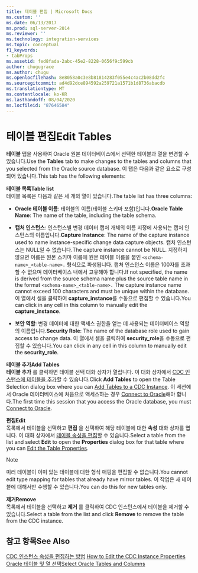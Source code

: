 ```yaml
---
title: 테이블 편집 | Microsoft Docs
ms.custom: ''
ms.date: 06/13/2017
ms.prod: sql-server-2014
ms.reviewer: ''
ms.technology: integration-services
ms.topic: conceptual
f1_keywords:
- tabProps
ms.assetid: fed8fada-2abc-45e2-8228-0656f9c599cb
author: chugugrace
ms.author: chugu
ms.openlocfilehash: 8e8058a0c3e8b81814283f055e4c4ac2b08dd2fc
ms.sourcegitcommit: ad4d92dce894592a259721a1571b1d8736abacdb
ms.translationtype: MT
ms.contentlocale: ko-KR
ms.lasthandoff: 08/04/2020
ms.locfileid: "87646584"
---
```

# <a name="edit-tables"></a><span data-ttu-id="cb44c-102">테이블 편집</span><span class="sxs-lookup"><span data-stu-id="cb44c-102">Edit Tables</span></span>
  <span data-ttu-id="cb44c-103">**테이블** 탭을 사용하여 Oracle 원본 데이터베이스에서 선택한 테이블과 열을 변경할 수 있습니다.</span><span class="sxs-lookup"><span data-stu-id="cb44c-103">Use the **Tables** tab to make changes to the tables and columns that you selected from the Oracle source database.</span></span> <span data-ttu-id="cb44c-104">이 탭은 다음과 같은 요소로 구성되어 있습니다.</span><span class="sxs-lookup"><span data-stu-id="cb44c-104">This tab has the following elements:</span></span>  
  
 <span data-ttu-id="cb44c-105">**테이블 목록**</span><span class="sxs-lookup"><span data-stu-id="cb44c-105">**Table list**</span></span>  
 <span data-ttu-id="cb44c-106">테이블 목록은 다음과 같은 세 개의 열이 있습니다.</span><span class="sxs-lookup"><span data-stu-id="cb44c-106">The table list has three columns:</span></span>  
  
-   <span data-ttu-id="cb44c-107">**Oracle 테이블 이름**: 테이블의 이름(테이블 스키마 포함)입니다.</span><span class="sxs-lookup"><span data-stu-id="cb44c-107">**Oracle Table Name**: The name of the table, including the table schema.</span></span>  
  
-   <span data-ttu-id="cb44c-108">**캡처 인스턴스**: 인스턴스별 변경 데이터 캡처 개체의 이름 지정에 사용되는 캡처 인스턴스의 이름입니다.</span><span class="sxs-lookup"><span data-stu-id="cb44c-108">**Capture Instance**: The name of the capture instance used to name instance-specific change data capture objects.</span></span> <span data-ttu-id="cb44c-109">캡처 인스턴스는 NULL일 수 없습니다.</span><span class="sxs-lookup"><span data-stu-id="cb44c-109">The capture instance cannot be NULL.</span></span> <span data-ttu-id="cb44c-110">지정하지 않으면 이름은 원본 스키마 이름에 원본 테이블 이름을 붙인 `<schema-name>_<table-name>.` 형식으로 파생됩니다. 캡처 인스턴스 이름은 100자를 초과할 수 없으며 데이터베이스 내에서 고유해야 합니다.</span><span class="sxs-lookup"><span data-stu-id="cb44c-110">If not specified, the name is derived from the source schema name plus the source table name in the format `<schema-name>_<table-name>.` The capture instance name cannot exceed 100 characters and must be unique within the database.</span></span> <span data-ttu-id="cb44c-111">이 열에서 셀을 클릭하여 **capture_instance**를 수동으로 편집할 수 있습니다.</span><span class="sxs-lookup"><span data-stu-id="cb44c-111">You can click in any cell in this column to manually edit the **capture_instance**.</span></span>  
  
-   <span data-ttu-id="cb44c-112">**보안 역할**: 변경 데이터에 대한 액세스 권한을 얻는 데 사용되는 데이터베이스 역할의 이름입니다.</span><span class="sxs-lookup"><span data-stu-id="cb44c-112">**Security Role**: The name of the database role used to gain access to change data.</span></span> <span data-ttu-id="cb44c-113">이 열에서 셀을 클릭하여 **security_role**을 수동으로 편집할 수 있습니다.</span><span class="sxs-lookup"><span data-stu-id="cb44c-113">You can click in any cell in this column to manually edit the **security_role**.</span></span>  
  
 <span data-ttu-id="cb44c-114">**테이블 추가**</span><span class="sxs-lookup"><span data-stu-id="cb44c-114">**Add Tables**</span></span>  
 <span data-ttu-id="cb44c-115">**테이블 추가** 를 클릭하면 테이블 선택 대화 상자가 열립니다. 이 대화 상자에서 [CDC 인스턴스에 테이블을 추가](add-tables-to-a-cdc-instance.md)할 수 있습니다.</span><span class="sxs-lookup"><span data-stu-id="cb44c-115">Click **Add Tables** to open the Table Selection dialog box where you can [Add Tables to a CDC Instance](add-tables-to-a-cdc-instance.md).</span></span> <span data-ttu-id="cb44c-116">이 세션에서 Oracle 데이터베이스에 처음으로 액세스하는 경우 [Connect to Oracle](connect-to-oracle.md)해야 합니다.</span><span class="sxs-lookup"><span data-stu-id="cb44c-116">The first time this session that you access the Oracle database, you must [Connect to Oracle](connect-to-oracle.md).</span></span>  
  
 <span data-ttu-id="cb44c-117">**편집**</span><span class="sxs-lookup"><span data-stu-id="cb44c-117">**Edit**</span></span>  
 <span data-ttu-id="cb44c-118">목록에서 테이블을 선택하고 **편집** 을 선택하여 해당 테이블에 대한 **속성** 대화 상자를 엽니다. 이 대화 상자에서 [테이블 속성을 편집](edit-the-table-properties.md)할 수 있습니다.</span><span class="sxs-lookup"><span data-stu-id="cb44c-118">Select a table from the list and select **Edit** to open the **Properties** dialog box for that table where you can [Edit the Table Properties](edit-the-table-properties.md).</span></span>  
  
> [!NOTE]  
>  <span data-ttu-id="cb44c-119">미러 테이블이 이미 있는 테이블에 대한 형식 매핑을 편집할 수 없습니다.</span><span class="sxs-lookup"><span data-stu-id="cb44c-119">You cannot edit type mapping for tables that already have mirror tables.</span></span> <span data-ttu-id="cb44c-120">이 작업은 새 테이블에 대해서만 수행할 수 있습니다.</span><span class="sxs-lookup"><span data-stu-id="cb44c-120">You can do this for new tables only.</span></span>  
  
 <span data-ttu-id="cb44c-121">**제거**</span><span class="sxs-lookup"><span data-stu-id="cb44c-121">**Remove**</span></span>  
 <span data-ttu-id="cb44c-122">목록에서 테이블을 선택하고 **제거** 를 클릭하여 CDC 인스턴스에서 테이블을 제거할 수 있습니다.</span><span class="sxs-lookup"><span data-stu-id="cb44c-122">Select a table from the list and click **Remove** to remove the table from the CDC instance.</span></span>  
  
## <a name="see-also"></a><span data-ttu-id="cb44c-123">참고 항목</span><span class="sxs-lookup"><span data-stu-id="cb44c-123">See Also</span></span>  
 <span data-ttu-id="cb44c-124">[CDC 인스턴스 속성을 편집하는 방법](how-to-edit-the-cdc-instance-properties.md) </span><span class="sxs-lookup"><span data-stu-id="cb44c-124">[How to Edit the CDC Instance Properties](how-to-edit-the-cdc-instance-properties.md) </span></span>  
 [<span data-ttu-id="cb44c-125">Oracle 테이블 및 열 선택</span><span class="sxs-lookup"><span data-stu-id="cb44c-125">Select Oracle Tables and Columns</span></span>](select-oracle-tables-and-columns.md)  
  
  
